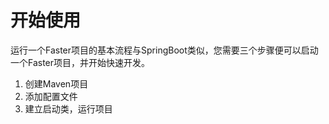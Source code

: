 # 开始使用

运行一个Faster项目的基本流程与SpringBoot类似，您需要三个步骤便可以启动一个Faster项目，并开始快速开发。

1. 创建Maven项目
2. 添加配置文件
3. 建立启动类，运行项目
